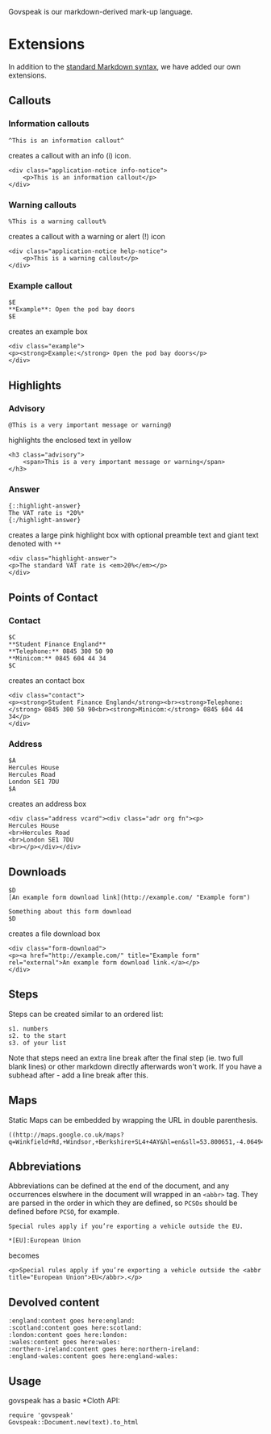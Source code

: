 Govspeak is our markdown-derived mark-up language.

# Extensions

In addition to the [standard Markdown syntax](http://daringfireball.net/projects/markdown/syntax "Markdown syntax"), we have added our own extensions. 

## Callouts

### Information callouts

    ^This is an information callout^

creates a callout with an info (i) icon.

    <div class="application-notice info-notice"> 
    	<p>This is an information callout</p> 
    </div>

### Warning callouts

    %This is a warning callout%

creates a callout with a warning or alert (!) icon

    <div class="application-notice help-notice"> 
    	<p>This is a warning callout</p> 
    </div>

### Example callout

    $E
    **Example**: Open the pod bay doors
    $E

creates an example box
    
    <div class="example">
    <p><strong>Example:</strong> Open the pod bay doors</p>
    </div>

## Highlights

### Advisory

    @This is a very important message or warning@

highlights the enclosed text in yellow

    <h3 class="advisory">
    	<span>This is a very important message or warning</span>
    </h3> 

### Answer

    {::highlight-answer}
    The VAT rate is *20%*
    {:/highlight-answer}

creates a large pink highlight box with optional preamble text and giant text denoted with `**`

    <div class="highlight-answer">
    <p>The standard VAT rate is <em>20%</em></p>
    </div>

## Points of Contact

### Contact

    $C
    **Student Finance England**  
    **Telephone:** 0845 300 50 90  
    **Minicom:** 0845 604 44 34
    $C

creates an contact box

    <div class="contact">
    <p><strong>Student Finance England</strong><br><strong>Telephone:</strong> 0845 300 50 90<br><strong>Minicom:</strong> 0845 604 44 34</p>
    </div>

### Address

    $A
    Hercules House
    Hercules Road
    London SE1 7DU
    $A

creates an address box

    <div class="address vcard"><div class="adr org fn"><p>
    Hercules House
    <br>Hercules Road  
    <br>London SE1 7DU   
    <br></p></div></div>

## Downloads

    $D
    [An example form download link](http://example.com/ "Example form")

    Something about this form download
    $D

creates a file download box

    <div class="form-download">
    <p><a href="http://example.com/" title="Example form" rel="external">An example form download link.</a></p>
    </div>

## Steps

Steps can be created similar to an ordered list:

    s1. numbers
    s2. to the start
    s3. of your list

Note that steps need an extra line break after the final step (ie. two full blank lines) or other markdown directly afterwards won't work. If you have a subhead after - add a line break after this.

## Maps

Static Maps can be embedded by wrapping the URL in double parenthesis.

    ((http://maps.google.co.uk/maps?q=Winkfield+Rd,+Windsor,+Berkshire+SL4+4AY&hl=en&sll=53.800651,-4.064941&sspn=17.759517,42.055664&vpsrc=0&z=14))

## Abbreviations

Abbreviations can be defined at the end of the document, and any occurrences elswhere in the document will wrapped in an `<abbr>` tag. They are parsed in the order in which they are defined, so `PCSOs` should be defined before `PCSO`, for example.

    Special rules apply if you’re exporting a vehicle outside the EU.

    *[EU]:European Union

becomes

    <p>Special rules apply if you’re exporting a vehicle outside the <abbr title="European Union">EU</abbr>.</p>

## Devolved content

    :england:content goes here:england:
    :scotland:content goes here:scotland:
    :london:content goes here:london:
    :wales:content goes here:wales:
    :northern-ireland:content goes here:northern-ireland:
    :england-wales:content goes here:england-wales:

## Usage

govspeak has a basic *Cloth API:

    require 'govspeak'
    Govspeak::Document.new(text).to_html
